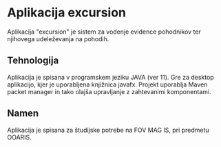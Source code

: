 # Aplikacija excursion
Aplikacija "excursion" je sistem za vodenje evidence pohodnikov ter njihovega udeleževanja na pohodih.

## Tehnologija
Aplikacija je spisana v programskem jeziku JAVA (ver 11). Gre za desktop aplikacijo, kjer je uporabljena knjižnica javafx.
Projekt uporablja Maven packet manager in tako olajša upravljanje z zahtevanimi komponentami.

## Namen
Aplikacija je spisana za študijske potrebe na FOV MAG IS, pri predmetu OOARIS.
